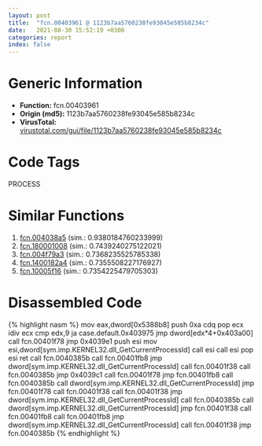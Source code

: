 ```yaml
---
layout: post
title:  "fcn.00403961 @ 1123b7aa5760238fe93045e585b8234c"
date:   2021-08-30 15:52:19 +0300
categories: report
index: false
---
```


# Generic Information
- **Function:** fcn.00403961
- **Origin (md5):** 1123b7aa5760238fe93045e585b8234c
- **VirusTotal:** [virustotal.com/gui/file/1123b7aa5760238fe93045e585b8234c][virustotal_ref]

# Code Tags
<span class="tag" id="PROCESS">PROCESS</span>


# Similar Functions

1. [fcn.004038a5][similar_1_ref] (sim.: 0.9380184760233999)
2. [fcn.180001008][similar_2_ref] (sim.: 0.7439240275122021)
3. [fcn.004f79a3][similar_3_ref] (sim.: 0.7368235525785338)
4. [fcn.1400182a4][similar_4_ref] (sim.: 0.7355508227176927)
5. [fcn.10005f16][similar_5_ref] (sim.: 0.7354225479705303)


# Disassembled Code

{% highlight nasm %}
mov eax,dword[0x5388b8]
push 0xa
cdq 
pop ecx
idiv ecx
cmp edx,9
ja case.default.0x403975
jmp dword[edx*4+0x403a00]
call fcn.00401f78
jmp 0x4039e1
push esi
mov esi,dword[sym.imp.KERNEL32.dll_GetCurrentProcessId]
call esi
call esi
pop esi
ret 
call fcn.0040385b
call fcn.00401fb8
jmp dword[sym.imp.KERNEL32.dll_GetCurrentProcessId]
call fcn.00401f38
call fcn.0040385b
jmp 0x4039c1
call fcn.00401f78
jmp fcn.00401fb8
call fcn.0040385b
call dword[sym.imp.KERNEL32.dll_GetCurrentProcessId]
jmp fcn.00401f78
call fcn.00401f38
call fcn.00401f38
jmp dword[sym.imp.KERNEL32.dll_GetCurrentProcessId]
call fcn.0040385b
call dword[sym.imp.KERNEL32.dll_GetCurrentProcessId]
jmp fcn.00401f38
call fcn.00401fb8
call fcn.00401fb8
jmp dword[sym.imp.KERNEL32.dll_GetCurrentProcessId]
call fcn.00401f38
jmp fcn.0040385b
{% endhighlight %}


[similar_1_ref]: /report/fcn.004038a5@1123b7aa5760238fe93045e585b8234c
[similar_2_ref]: /report/fcn.180001008@7dc44f7522d53d03c7b1f4335f6d2a15
[similar_3_ref]: /report/fcn.004f79a3@1160595edb203a63cb2ca3ce2ff04f47
[similar_4_ref]: /report/fcn.1400182a4@c5b958b285b208bffd52d8455e15d93a
[similar_5_ref]: /report/fcn.10005f16@a0ac129ff3ea4c0dfa9529c259a9502c
[virustotal_ref]: https://www.virustotal.com/gui/file/1123b7aa5760238fe93045e585b8234c